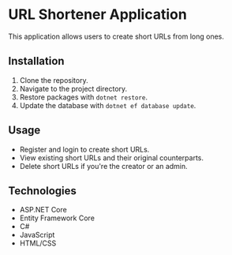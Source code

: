 # URL Shortener Application

This application allows users to create short URLs from long ones.

## Installation

1. Clone the repository.
2. Navigate to the project directory.
3. Restore packages with `dotnet restore`.
4. Update the database with `dotnet ef database update`.

## Usage

- Register and login to create short URLs.
- View existing short URLs and their original counterparts.
- Delete short URLs if you're the creator or an admin.

## Technologies

- ASP.NET Core
- Entity Framework Core
- C#
- JavaScript
- HTML/CSS
